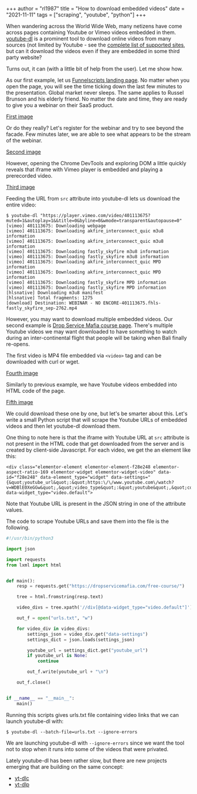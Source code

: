 +++
author = "rl1987"
title = "How to download embedded videos"
date = "2021-11-11"
tags = ["scraping", "youtube", "python"]
+++

When wandering across the World Wide Web, many netizens have come across pages containing Youtube or Vimeo videos embedded in them. [youtube-dl](https://youtube-dl.org/) is a prominent tool to download online videos from many sources (not limited by Youtube - see the [complete list of supported sites](https://ytdl-org.github.io/youtube-dl/supportedsites.html), but can it download the videos even if they are embedded in some third party website? 

Turns out, it can (with a little bit of help from the user). Let me show how.

As our first example, let us [Funnelscripts landing page](https://funnelscripts.com/funnelscripts-webclass). No matter when you open the page, you will see the time ticking down the last few minutes to the presentation. Global market never sleeps. The same applies to Russel Brunson and his elderly friend. No matter the date and time, they are ready to give you a webinar on their SaaS product.

[First image](/2021-11-11_17.31.39.png)

Or do they really? Let's register for the webinar and try to see beyond the facade. Few minutes later, we are able to see what appears to be the stream of the webinar.

[Second image](/2021-11-11_17.43.12.png)

However, opening the Chrome DevTools and exploring DOM a little quickly reveals that iframe with Vimeo player is embedded and playing a prerecorded video.

[Third image](/2021-11-11_17.43.44.png)

Feeding the URL from `src` attribute into youtube-dl lets us download the entire video:

```
$ youtube-dl "https://player.vimeo.com/video/401113675?muted=1&autoplay=1&&title=0&byline=0&wmode=transparent&autopause=0"
[vimeo] 401113675: Downloading webpage
[vimeo] 401113675: Downloading akfire_interconnect_quic m3u8 information
[vimeo] 401113675: Downloading akfire_interconnect_quic m3u8 information
[vimeo] 401113675: Downloading fastly_skyfire m3u8 information
[vimeo] 401113675: Downloading fastly_skyfire m3u8 information
[vimeo] 401113675: Downloading akfire_interconnect_quic MPD information
[vimeo] 401113675: Downloading akfire_interconnect_quic MPD information
[vimeo] 401113675: Downloading fastly_skyfire MPD information
[vimeo] 401113675: Downloading fastly_skyfire MPD information
[hlsnative] Downloading m3u8 manifest
[hlsnative] Total fragments: 1275
[download] Destination: WEBINAR - NO ENCORE-401113675.fhls-fastly_skyfire_sep-2762.mp4
```

However, you may want to download multiple embedded videos. Our second example is [Drop Service Mafia course page](https://dropservicemafia.com/free-course/).
There's multiple Youtube videos we may want downloaded to have something to watch during an inter-continental flight that people will be taking when Bali finally re-opens.

The first video is MP4 file embedded via `<video>` tag and can be downloaded with curl or wget.

[Fourth image](/2021-11-11_18.09.37.png)

Similarly to previous example, we have Youtube videos embedded into HTML code of the page.

[Fifth image](/2021-11-11_18.15.46.png)

We could download these one by one, but let's be smarter about this. Let's write a small Python script that will scrape the Youtube URLs of embedded videos and then let youtube-dl download them.

One thing to note here is that the iframe with Youtube URL at `src` attribute is not present in the HTML code that get downloaded from the server and is created by client-side Javascript. For each video, we get the an element like this:

```
<div class="elementor-element elementor-element-f28e248 elementor-aspect-ratio-169 elementor-widget elementor-widget-video" data-id="f28e248" data-element_type="widget" data-settings="{&quot;youtube_url&quot;:&quot;https:\/\/www.youtube.com\/watch?v=WDBlE0XeGGw&quot;,&quot;video_type&quot;:&quot;youtube&quot;,&quot;controls&quot;:&quot;yes&quot;,&quot;aspect_ratio&quot;:&quot;169&quot;}" data-widget_type="video.default">
```

Note that Youtube URL is present in the JSON string in one of the attribute values.

The code to scrape Youtube URLs and save them into the file is the following.

```python
#!/usr/bin/python3

import json

import requests
from lxml import html


def main():
    resp = requests.get("https://dropservicemafia.com/free-course/")

    tree = html.fromstring(resp.text)

    video_divs = tree.xpath('//div[@data-widget_type="video.default"]')

    out_f = open("urls.txt", "w")

    for video_div in video_divs:
        settings_json = video_div.get("data-settings")
        settings_dict = json.loads(settings_json)

        youtube_url = settings_dict.get("youtube_url")
        if youtube_url is None:
            continue

        out_f.write(youtube_url + "\n")

    out_f.close()


if __name__ == "__main__":
    main()
```

Running this scripts gives urls.txt file containing video links that we can launch youtube-dl with:

```
$ youtube-dl --batch-file=urls.txt --ignore-errors
```

We are launching youtube-dl with `--ignore-errors` since we want the tool not to stop when it runs into some of the videos that were privated.

Lately youtube-dl has been rather slow, but there are new projects emerging that are building on the same concept:

* [yt-dlc](https://github.com/blackjack4494/yt-dlc)
* [yt-dlp](https://github.com/yt-dlp/yt-dlp)

